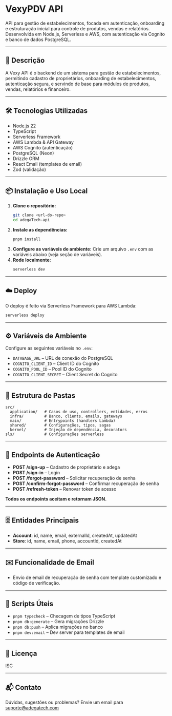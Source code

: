 <!--
title: 'AWS Simple HTTP Endpoint example in NodeJS'
description: 'This template demonstrates how to make a simple HTTP API with Node.js running on AWS Lambda and API Gateway using the Serverless Framework.'
layout: Doc
framework: v4
platform: AWS
language: nodeJS
authorLink: 'https://github.com/serverless'
authorName: 'Serverless, Inc.'
authorAvatar: 'https://avatars1.githubusercontent.com/u/13742415?s=200&v=4'
-->

# VexyPDV API

API para gestão de estabelecimentos, focada em autenticação, onboarding e estruturação inicial para controle de produtos, vendas e relatórios. Desenvolvida em Node.js, Serverless e AWS, com autenticação via Cognito e banco de dados PostgreSQL.

---

## 🚀 Descrição
A Vexy API é o backend de um sistema para gestão de estabelecimentos, permitindo cadastro de proprietários, onboarding de estabelecimentos, autenticação segura, e servindo de base para módulos de produtos, vendas, relatórios e financeiro.

---

## 🛠️ Tecnologias Utilizadas
- Node.js 22
- TypeScript
- Serverless Framework
- AWS Lambda & API Gateway
- AWS Cognito (autenticação)
- PostgreSQL (Neon)
- Drizzle ORM
- React Email (templates de email)
- Zod (validação)

---

## 📦 Instalação e Uso Local
1. **Clone o repositório:**
   ```bash
   git clone <url-do-repo>
   cd adegaTech-api
   ```
2. **Instale as dependências:**
   ```bash
   pnpm install
   ```
3. **Configure as variáveis de ambiente:**
   Crie um arquivo `.env` com as variáveis abaixo (veja seção de variáveis).
4. **Rode localmente:**
   ```bash
   serverless dev
   ```

---

## ☁️ Deploy
O deploy é feito via Serverless Framework para AWS Lambda:
```bash
serverless deploy
```

---

## ⚙️ Variáveis de Ambiente
Configure as seguintes variáveis no `.env`:
- `DATABASE_URL` – URL de conexão do PostgreSQL
- `COGNITO_CLIENT_ID` – Client ID do Cognito
- `COGNITO_POOL_ID` – Pool ID do Cognito
- `COGNITO_CLIENT_SECRET` – Client Secret do Cognito

---

## 📁 Estrutura de Pastas
```
src/
  application/   # Casos de uso, controllers, entidades, erros
  infra/         # Banco, clients, emails, gateways
  main/          # Entrypoints (handlers Lambda)
  shared/        # Configurações, tipos, sagas
  kernel/        # Injeção de dependência, decorators
sls/             # Configurações serverless
```

---

## 🔑 Endpoints de Autenticação
- **POST /sign-up** – Cadastro de proprietário e adega
- **POST /sign-in** – Login
- **POST /forgot-password** – Solicitar recuperação de senha
- **POST /confirm-forgot-password** – Confirmar recuperação de senha
- **POST /refresh-token** – Renovar token de acesso

**Todos os endpoints aceitam e retornam JSON.**

---

## 🗄️ Entidades Principais
- **Account**: id, name, email, externalId, createdAt, updatedAt
- **Store**: id, name, email, phone, accountId, createdAt

---

## ✉️ Funcionalidade de Email
- Envio de email de recuperação de senha com template customizado e código de verificação.

---

## 📜 Scripts Úteis
- `pnpm typecheck` – Checagem de tipos TypeScript
- `pnpm db:generate` – Gera migrações Drizzle
- `pnpm db:push` – Aplica migrações no banco
- `pnpm dev:email` – Dev server para templates de email

---

## 📄 Licença
ISC

---

## 📬 Contato
Dúvidas, sugestões ou problemas? Envie um email para suporte@adegatech.com
